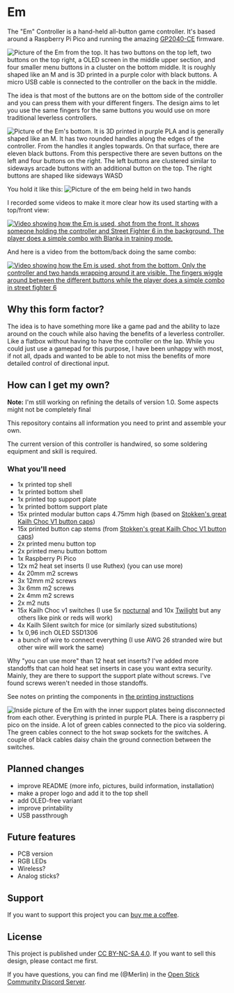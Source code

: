 # Em
The "Em" Controller is a hand-held all-button game controller. It's based around
a Raspberry Pi Pico and running the amazing
[GP2040-CE](https://gp2040-ce.info/) firmware.

![Picture of the Em from the top. It has two buttons on the top
left, two buttons on the top right, a OLED screen in the middle upper section,
and four smaller menu buttons in a cluster on the bottom middle. It is roughly
shaped like an M and is 3D printed in a purple color with black buttons.
A micro USB cable is connected to the controller on the back in the
middle.](pictures/outside-pic-top.jpg "The Em")

The idea is that most of the buttons are on the bottom side of the controller
and you can press them with your different fingers. The design aims to let you
use the same fingers for the same buttons you would use on more traditional
leverless controllers.

![Picture of the Em's bottom. It is 3D printed in purple PLA and is
generally shaped like an M. It has two rounded handles along the edges of the
controller. From the handles it angles topwards. On that surface, there are
eleven black buttons. From this perspective there are seven buttons on the left
and four buttons on the right. The left buttons are clustered similar to
sideways arcade buttons with an additional button on the top. The right buttons are 
shaped like sideways WASD](pictures/outside-pic-bottom.jpg "The business end of
the Em")

You hold it like this:
![Picture of the em being held in two hands](pictures/holding.jpg "Holding the
Em")

I recorded some videos to make it more clear how its used starting with
a top/front view:

[![Video showing how the Em is used, shot from the front. It shows someone holding the controller and Street Fighter 6 in the background. The player does a simple combo with Blanka in training mode.](https://img.youtube.com/vi/O2gVw8NUOoU/0.jpg)](https://youtu.be/O2gVw8NUOoU)

And here is a video from the bottom/back doing the same combo:

[![Video showing how the Em is used, shot from the bottom. Only the controller and two hands wrapping around it are visible. The fingers wiggle around between the different buttons while the player does a simple combo in street fighter 6](https://img.youtube.com/vi/_HlK434uRhY/0.jpg)](https://youtu.be/_HlK434uRhY)

## Why this form factor?
The idea is to have something more like a game pad and the ability to laze
around on the couch while also having the benefits of a leverless controller.
 Like a flatbox without having to have the controller on the lap. While you
could just use a gamepad for this purpose, I have been unhappy with most, if
not all, dpads and wanted to be able to not miss the benefits of more detailed
control of directional input.

## How can I get my own?
**Note:** I'm still working on refining the details of version 1.0. Some
aspects might not be completely final

This repository contains all information you need to print and assemble your
own.

The current version of this controller is handwired, so some soldering
equipment and skill is required.

### What you'll need
- 1x printed top shell
- 1x printed bottom shell
- 1x printed top support plate
- 1x printed bottom support plate
- 15x printed modular button caps 4.75mm high (based on [Stokken's great Kailh
  Choc V1 button
  caps](https://cults3d.com/en/3d-model/gadget/kailh-choc-v1-modular-keycaps))
- 15x printed button cap stems (from [Stokken's great Kailh
  Choc V1 button
  caps](https://cults3d.com/en/3d-model/gadget/kailh-choc-v1-modular-keycaps))
- 2x printed menu button top
- 2x printed menu button bottom
- 1x Raspberry Pi Pico
- 12x m2 heat set inserts (I use Ruthex) (you can use more)
- 4x 20mm m2 screws
- 3x 12mm m2 screws
- 3x 6mm m2 screws
- 2x 4mm m2 screws
- 2x m2 nuts
- 15x Kailh Choc v1 switches (I use
  5x [nocturnal](https://keycapsss.com/switchestester/switches/272/ambients-silent-choc-switches-lowprokb-kailh-choc-v1)
  and 10x
  [Twilight](https://keycapsss.com/switchestester/switches/272/ambients-silent-choc-switches-lowprokb-kailh-choc-v1?number=KC10221_TWI)
  but any others like pink or reds will work)
- 4x Kailh Silent switch for mice (or similarly sized substitutions)
- 1x 0,96 inch OLED SSD1306
- a bunch of wire to connect everything (I use AWG 26 stranded wire but other wire will work the same)

Why "you can use more" than 12 heat set inserts? I've added more standoffs that can hold heat set
inserts in case you want extra security. Mainly, they are there to support the
support plate without screws. I've found screws weren't needed in those
standoffs.

See notes on printing the components in [the printing
instructions](printing.md)

![Inside picture of the Em with the inner support plates being disconnected
from each other. Everything is printed in purple PLA. There is a raspberry pi
pico on the inside. A lot of green cables connected to the pico via soldering.
The green cables connect to the hot swap sockets for the switches. A couple of
black cables daisy chain the ground connection between the
switches.](pictures/inside-pic.jpeg "The assembled controller's insides")

## Planned changes
* improve README (more info, pictures, build information, installation)
* make a proper logo and add it to the top shell
* add OLED-free variant
* improve printability
* USB passthrough

## Future features
* PCB version
* RGB LEDs 
* Wireless?
* Analog sticks?

## Support
If you want to support this project you can [buy me
a coffee](https://ko-fi.com/merlindesigns).

## License
This project is published under [CC BY-NC-SA
4.0](https://creativecommons.org/licenses/by-nc-sa/4.0/). If you want to sell
this design, please contact me first.

If you have questions, you can find me (@Merlin) in the [Open Stick Community
Discord Server](https://discord.com/servers/openstickcommunity-1049366310389289001). 
